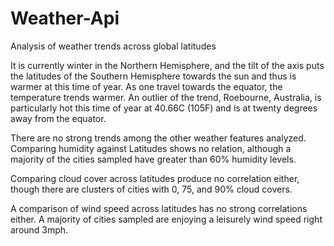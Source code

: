 # Weather-Api
Analysis of weather trends across global latitudes

It is currently winter in the Northern Hemisphere, and the tilt of the axis puts the latitudes of the Southern Hemisphere towards the sun and thus is warmer at this time of year. As one travel towards the equator, the temperature trends warmer. An outlier of the trend, Roebourne, Australia, is particularly hot this time of year at 40.66C (105F) and is at twenty degrees away from the equator. 

There are no strong trends among the other weather features analyzed. Comparing humidity against Latitudes shows no relation, although a majority of the cities sampled have greater than 60% humidity levels.

Comparing cloud cover across latitudes produce no correlation either, though there are clusters of cities with 0, 75, and 90% cloud covers.

A comparison of wind speed across latitudes has no strong correlations either. A majority of cities sampled are enjoying a leisurely wind speed right around 3mph.
